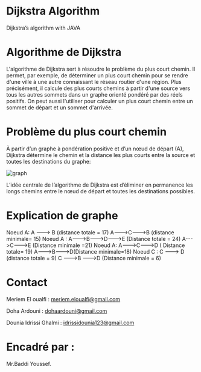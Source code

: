 # Dijkstra Algorithm

Dijkstra’s algorithm with JAVA

# Algorithme de Dijkstra

L'algorithme de Dijkstra sert à résoudre le problème du plus court chemin. Il permet, par exemple, de déterminer un plus court chemin pour se rendre d'une ville à une autre connaissant le réseau routier d'une région. Plus précisément, il calcule des plus courts chemins à partir d'une source vers tous les autres sommets dans un graphe orienté pondéré par des réels positifs. On peut aussi l'utiliser pour calculer un plus court chemin entre un sommet de départ et un sommet d'arrivée.



# Problème du plus court chemin 

À partir d’un graphe à pondération positive et d’un nœud de départ (A), Dijkstra détermine le chemin et la distance les plus courts entre la source et toutes les destinations du graphe:


![graph](https://user-images.githubusercontent.com/67163533/101986532-99e6e280-3c8e-11eb-9bd7-c9da82eb8cdb.png)


L’idée centrale de l’algorithme de Dijkstra est d’éliminer en permanence les longs chemins entre le nœud de départ et toutes les destinations possibles.


# Explication de graphe 

Noeud A: A ---> B (distance totale = 17) A--->C--->B (distance minimale= 15) Noeud A : A--->B--->D--->E (Distance totale = 24) A--->C--->E (Distance minimale =21) Noeud A: A--->C--->D ( Distance totale= 19) A--->B--->D(Distance minimale=18) Noeud C : C ---> D (distance totale = 9) C --->B --->D (Distance minimale = 6)


# Contact

Meriem El oualfi : meriem.eloualfi@gmail.com

Doha Ardouni : dohaardouni@gmail.com

Dounia Idrissi Ghalmi : idrissidounia123@gmail.com

# Encadré par : 

Mr.Baddi Youssef.




